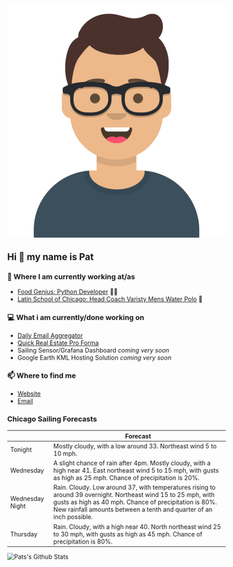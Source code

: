 [![Social banner for p-j-falconer](https://raw.githubusercontent.com/P-J-FALCONER/P-J-FALCONER/master/assets/avataaars.svg)](https://patfalconer.com/)
## Hi :wave: my name is Pat

### 💼 Where I am currently working at/as
- [Food Genius: Python Developer](https://getfoodgenius.com/) 🍔🐍
- [Latin School of Chicago: Head Coach Varisty Mens Water Polo](https://www.latinschool.org/) 🤽


### 💻 What i am currently/done working on
 - [Daily Email Aggregator](https://github.com/P-J-FALCONER/dott_daily_mail)
 - [Quick Real Estate Pro Forma](https://github.com/P-J-FALCONER/henry)
 - Sailing Sensor/Grafana Dashboard *coming very soon*
 - Google Earth KML Hosting Solution *coming very soon*

### 📫 Where to find me
 - [Website](https://patfalconer.com/)
 - [Email](mailto:patrick.j.falconer@gmail.com)


### Chicago Sailing Forecasts
|   | Forecast  |
|---|---|
| Tonight | Mostly cloudy, with a low around 33. Northeast wind 5 to 10 mph. |
| Wednesday | A slight chance of rain after 4pm. Mostly cloudy, with a high near 41. East northeast wind 5 to 15 mph, with gusts as high as 25 mph. Chance of precipitation is 20%. |
| Wednesday Night | Rain. Cloudy. Low around 37, with temperatures rising to around 39 overnight. Northeast wind 15 to 25 mph, with gusts as high as 40 mph. Chance of precipitation is 80%. New rainfall amounts between a tenth and quarter of an inch possible. |
| Thursday | Rain. Cloudy, with a high near 40. North northeast wind 25 to 30 mph, with gusts as high as 45 mph. Chance of precipitation is 80%. |

![Pats's Github Stats](https://github-readme-stats.vercel.app/api?username=p-j-falconer&show_icons=true&theme=radical)
